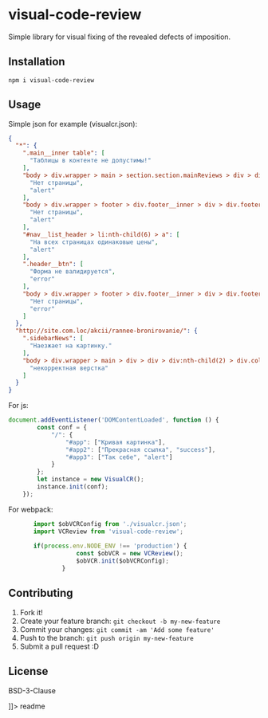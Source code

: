 # visual-code-review
<snippet>
  <content><![CDATA[


 Simple library for visual fixing of the revealed defects of imposition.

## Installation

`npm i visual-code-review `

## Usage

Simple json for example (visualcr.json): 
```json
{
  "*": {
    ".main__inner table": [
      "Таблицы в контенте не допустимы!"
    ],
    "body > div.wrapper > main > section.section.mainReviews > div > div > a": [
      "Нет страницы",
      "alert"
    ],
    "body > div.wrapper > footer > div.footer__inner > div > div.footer__content.row > div:nth-child(2) > div > div:nth-child(1) > div:nth-child(2) > a:nth-child(1)": [
      "Нет страницы",
      "alert"
    ],
    "#nav__list_header > li:nth-child(6) > a": [
      "На всех страницах одинаковые цены",
      "alert"
    ],
    ".header__btn": [
      "Форма не валидируется",
      "error"
    ],
    "body > div.wrapper > footer > div.footer__inner > div > div.footer__content.row > div:nth-child(3) > div.footer__text.footer__text_bottom > p > a:nth-child(2)": [
      "Нет страницы",
      "error"
    ]
  },
  "http://site.com.loc/akcii/rannee-bronirovanie/": {
    ".sidebarNews": [
      "Наезжает на картинку."
    ],
    "body > div.wrapper > main > div > div > div:nth-child(2) > div.col-12.col-md-9 > div > ul:nth-child(10)": [
      "некорректная верстка"
    ]
  }
}
```


For js:
```js
document.addEventListener('DOMContentLoaded', function () {
        const conf = {
            "/": {
                "#app": ["Кривая картинка"],
                "#app2": ["Прекрасная ссылка", "success"],
                "#app3": ["Так себе", "alert"]
            }
        };
        let instance = new VisualCR();
        instance.init(conf);
    });
```

For webpack:
```js
       import $obVCRConfig from './visualcr.json';
       import VCReview from 'visual-code-review';
       
       if(process.env.NODE_ENV !== 'production') {
                   const $obVCR = new VCReview();
                   $obVCR.init($obVCRConfig);
               }
```

## Contributing

1. Fork it!
2. Create your feature branch: `git checkout -b my-new-feature`
3. Commit your changes: `git commit -am 'Add some feature'`
4. Push to the branch: `git push origin my-new-feature`
5. Submit a pull request :D


## License

BSD-3-Clause

]]></content>
  <tabTrigger>readme</tabTrigger>
</snippet>
